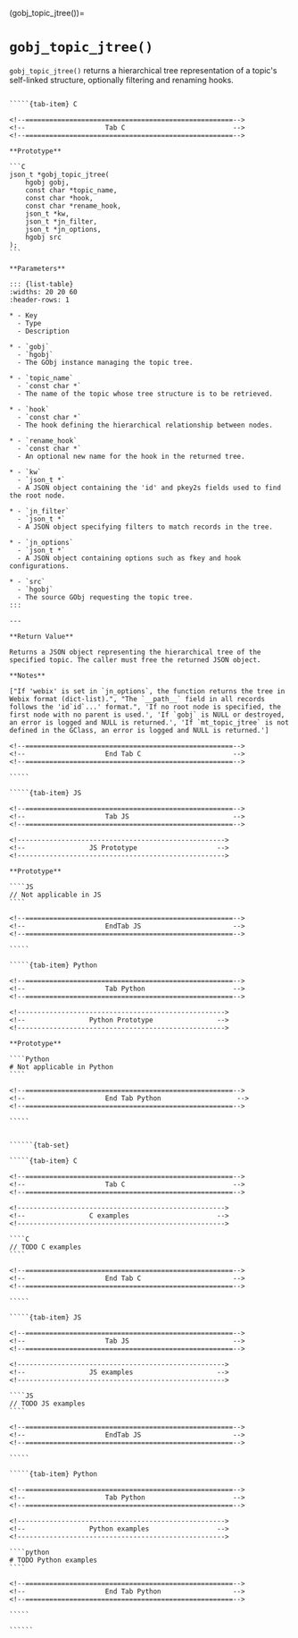 <!-- ============================================================== -->
(gobj_topic_jtree())=
# `gobj_topic_jtree()`
<!-- ============================================================== -->

`gobj_topic_jtree()` returns a hierarchical tree representation of a topic's self-linked structure, optionally filtering and renaming hooks.

<!------------------------------------------------------------>
<!--                    Prototypes                          -->
<!------------------------------------------------------------>

``````{tab-set}

`````{tab-item} C

<!--====================================================-->
<!--                    Tab C                           -->
<!--====================================================-->

**Prototype**

```C
json_t *gobj_topic_jtree(
    hgobj gobj,
    const char *topic_name,
    const char *hook,
    const char *rename_hook,
    json_t *kw,
    json_t *jn_filter,
    json_t *jn_options,
    hgobj src
);
```

**Parameters**

::: {list-table}
:widths: 20 20 60
:header-rows: 1

* - Key
  - Type
  - Description

* - `gobj`
  - `hgobj`
  - The GObj instance managing the topic tree.

* - `topic_name`
  - `const char *`
  - The name of the topic whose tree structure is to be retrieved.

* - `hook`
  - `const char *`
  - The hook defining the hierarchical relationship between nodes.

* - `rename_hook`
  - `const char *`
  - An optional new name for the hook in the returned tree.

* - `kw`
  - `json_t *`
  - A JSON object containing the 'id' and pkey2s fields used to find the root node.

* - `jn_filter`
  - `json_t *`
  - A JSON object specifying filters to match records in the tree.

* - `jn_options`
  - `json_t *`
  - A JSON object containing options such as fkey and hook configurations.

* - `src`
  - `hgobj`
  - The source GObj requesting the topic tree.
:::

---

**Return Value**

Returns a JSON object representing the hierarchical tree of the specified topic. The caller must free the returned JSON object.

**Notes**

["If 'webix' is set in `jn_options`, the function returns the tree in Webix format (dict-list).", "The `__path__` field in all records follows the 'id`id`...' format.", 'If no root node is specified, the first node with no parent is used.', 'If `gobj` is NULL or destroyed, an error is logged and NULL is returned.', 'If `mt_topic_jtree` is not defined in the GClass, an error is logged and NULL is returned.']

<!--====================================================-->
<!--                    End Tab C                       -->
<!--====================================================-->

`````

`````{tab-item} JS

<!--====================================================-->
<!--                    Tab JS                          -->
<!--====================================================-->

<!---------------------------------------------------->
<!--                JS Prototype                    -->
<!---------------------------------------------------->

**Prototype**

````JS
// Not applicable in JS
````

<!--====================================================-->
<!--                    EndTab JS                       -->
<!--====================================================-->

`````

`````{tab-item} Python

<!--====================================================-->
<!--                    Tab Python                      -->
<!--====================================================-->

<!---------------------------------------------------->
<!--                Python Prototype                -->
<!---------------------------------------------------->

**Prototype**

````Python
# Not applicable in Python
````

<!--====================================================-->
<!--                    End Tab Python                   -->
<!--====================================================-->

`````

``````

<!------------------------------------------------------------>
<!--                    Examples                            -->
<!------------------------------------------------------------>

```````{dropdown} Examples

``````{tab-set}

`````{tab-item} C

<!--====================================================-->
<!--                    Tab C                           -->
<!--====================================================-->

<!---------------------------------------------------->
<!--                C examples                      -->
<!---------------------------------------------------->

````C
// TODO C examples
````

<!--====================================================-->
<!--                    End Tab C                       -->
<!--====================================================-->

`````

`````{tab-item} JS

<!--====================================================-->
<!--                    Tab JS                          -->
<!--====================================================-->

<!---------------------------------------------------->
<!--                JS examples                     -->
<!---------------------------------------------------->

````JS
// TODO JS examples
````

<!--====================================================-->
<!--                    EndTab JS                       -->
<!--====================================================-->

`````

`````{tab-item} Python

<!--====================================================-->
<!--                    Tab Python                      -->
<!--====================================================-->

<!---------------------------------------------------->
<!--                Python examples                 -->
<!---------------------------------------------------->

````python
# TODO Python examples
````

<!--====================================================-->
<!--                    End Tab Python                  -->
<!--====================================================-->

`````

``````

```````
